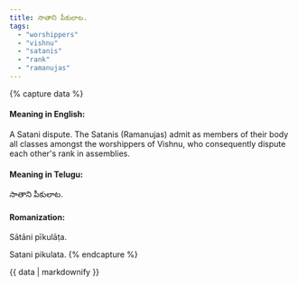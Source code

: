 ```yaml
---
title: సాతాని పీకులాట.
tags:
  - "worshippers"
  - "vishnu"
  - "satanis"
  - "rank"
  - "ramanujas"
---
```


{% capture data %}
#### Meaning in English:
A Satani dispute.
The Satanis (Ramanujas) admit as members of their body all classes amongst the worshippers of Vishnu, who consequently dispute each other's rank in assemblies.

#### Meaning in Telugu:
సాతాని పీకులాట.

#### Romanization:
Sātāni pīkulāṭa.

Satani pikulata.
{% endcapture %}

{{ data | markdownify }}

